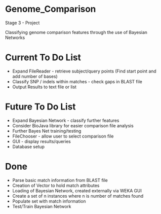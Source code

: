 Genome_Comparison
=================

Stage 3 - Project

Classifying genome comparison features through the use of Bayesian Networks



Current To Do List
=================
- Expand FileReader - retrieve subject/query points (Find start point and add number of bases)
- Classify SNP / indels within matches - check gaps in BLAST file
- Output Results to text file or list

Future To Do List
=================
- Expand Bayesian Network - classify further features 
- Consider BioJava library for easier comparison file analysis
- Further Bayes Net training/testing
- FileChooser - allow user to select comparison file
- GUI - display results/queries
- Database setup


Done
=================
- Parse basic match information from BLAST file
- Creation of Vector to hold match attributes
- Loading of Bayesian Network, created externally via WEKA GUI
- Create a set of n instances where n is number of matches found
- Populate set with match information
- Test/Train Bayesian Network



